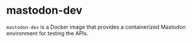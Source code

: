 # mastodon-dev

`mastodon-dev` is a Docker image that provides a containerized Mastodon environment for testing the APIs.
